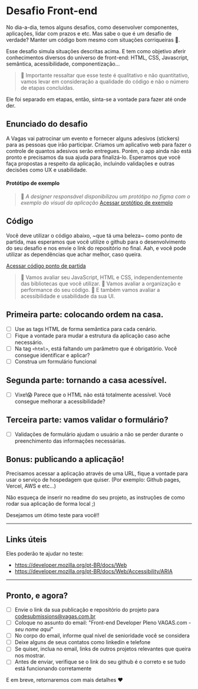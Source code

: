 # Desafio Front-end

No dia-a-dia, temos alguns desafios, como desenvolver componentes, aplicações, lidar com prazos e etc. Mas sabe o que é um desafio de verdade? Manter um código bom mesmo com situações corriqueiras 💩. 

Esse desafio simula situações descritas acima. E tem como objetivo aferir conhecimentos diversos do universo de front-end: HTML, CSS, Javascript, semântica, acessibilidade, componentização…

> 📙 Importante ressaltar que esse teste é qualitativo e não quantitativo,
vamos levar em consideração a qualidade do código e não o número de
etapas concluídas.

Ele foi separado em etapas, então, sinta-se a vontade para fazer até onde der.

## Enunciado do desafio
A Vagas vai patrocinar um evento e fornecer alguns adesivos (stickers) para as pessoas que irão participar. Criamos um aplicativo web para fazer o controle de quantos adesivos serão entregues. Porém, o app ainda não está pronto e precisamos da sua ajuda para finalizá-lo. Esperamos que você faça propostas a respeito da aplicação, incluindo validações e outras decisões como UX e usabilidade.

#### Protótipo de exemplo
> 📙 _A designer responsável disponibilizou um protótipo no figma com o exemplo do visual da aplicação_
[Acessar protótipo de exemplo](https://www.figma.com/file/Ly86lgfa2qYMB1mV1FYpLEQT/frontend-test?node-id=0%3A2)

## Código
Você deve utilizar o código abaixo, ~que tá uma beleza~ como ponto de partida, mas esperamos que você utilize o github para o desenvolvimento do seu desafio e nos envie o link do repositório no final. Aah, e você pode utilizar as dependências que achar melhor, caso queira.

[Acessar código ponto de partida](https://codesandbox.io/s/frontend-dchtk)

> 📙 Vamos avaliar seu JavaScript, HTML e CSS, independentemente das bibliotecas que você utilizar.
> 📙 Vamos avaliar a organização e performance do seu código.
> 📙 E também vamos avaliar a acessibilidade e usabilidade da sua UI.

## Primeira parte: colocando ordem na casa.
- [ ] Use as tags HTML de forma semântica para cada cenário.
- [ ] Fique a vontade para mudar a estrutura da aplicação caso ache necessário.
- [ ] Na tag `<html>`, está faltando um parâmetro que é obrigatório. Você consegue identificar e aplicar?
- [ ] Construa um formulário funcional

## Segunda parte: tornando a casa acessível.
- [ ] Vixe!😱 Parece que o HTML não está totalmente acessível. Você consegue melhorar a acessibilidade?

## Terceira parte: vamos validar o formulário?
- [ ] Validações de formulário ajudam o usuário a não se perder durante o preenchimento das informações necessárias.

## Bonus: publicando a aplicação!
Precisamos acessar a aplicação através de uma URL, fique a vontade para usar o serviço de hospedagem que quiser. (Por exemplo: Github pages, Vercel, AWS e etc...)

Não esqueça de inserir no readme do seu projeto, as instruções de como rodar sua aplicação de forma local ;)

Desejamos um ótimo teste para você!!

----


## Links úteis
Eles poderão te ajudar no teste:
- https://developer.mozilla.org/pt-BR/docs/Web
- https://developer.mozilla.org/pt-BR/docs/Web/Accessibility/ARIA
----


## Pronto, e agora?
- [ ] Envie o link da sua publicação e repositório do projeto para [codesubmissions@vagas.com.br](codesubmissions@vagas.com.br) 
- [ ] Coloque no assunto do email: "Front-end Developer Pleno VAGAS.com - *seu nome aqui*"
- [ ] No corpo do email, informe qual nível de senioridade você se considera
- [ ] Deixe alguns de seus contatos como linkedin e telefone
- [ ] Se quiser, inclua no email, links de outros projetos relevantes que queira nos mostrar.
- [ ] Antes de enviar, verifique se o link do seu github é o correto e se tudo está funcionando corretamente

E em breve, retornaremos com mais detalhes :heart:
